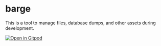 # barge

This is a tool to manage files, database dumps, and other assets during development.

[![Open in Gitpod](https://gitpod.io/button/open-in-gitpod.svg)](https://gitpod.io/#https://github.com/bargeio/barge)
